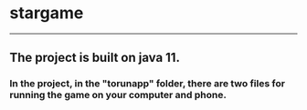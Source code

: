 # stargame
------------------------------------------
## The project is built on java 11.
### In the project, in the "torunapp" folder, there are two files for running the game on your computer and phone.
